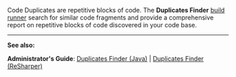 [//]: # (title: Code Duplicates)
[//]: # (auxiliary-id: Code Duplicates)

Code Duplicates are repetitive blocks of code. The __Duplicates Finder__ [build runner](build-runner.md) search for similar code fragments and provide a comprehensive report on repetitive blocks of code discovered in your code base.




 __  __

__See also:__



__Administrator's Guide__: [Duplicates Finder (Java)](duplicates-finder-java.md) | [Duplicates Finder (ReSharper)](duplicates-finder-resharper.md) 
